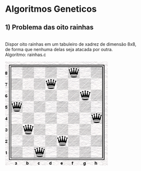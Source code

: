 # Algoritmos Geneticos

<h2> 1) Problema das oito rainhas </h2>

<br/>
Dispor oito rainhas em um tabuleiro de xadrez de dimensão 8x8, <br /> de forma que nenhuma delas seja atacada por outra.
<br />
Algoritmo: rainhas.c

![Alt text](/images/rainhas.png?raw=true "Modelo")
<br />


